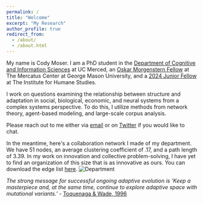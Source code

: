 ```yaml
---
permalink: /
title: "Welcome"
excerpt: "My Research"
author_profile: true
redirect_from: 
  - /about/
  - /about.html
---
```

My name is Cody Moser. I am a PhD student in the [Department of Cognitive and Information Sciences](https://cogsci.ucmerced.edu/) at UC Merced, an [Oskar Morgenstern Fellow](https://asp.mercatus.org/students#4) at The Mercatus Center at George Mason University, and a [2024 Junior Fellow](https://www.theihs.org/) at The Institute for Humane Studies.

I work on questions examining the relationship between structure and adaptation in social, biological, economic, and neural systems from a complex systems perspective. To do this, I utilize methods from network theory, agent-based modeling, and large-scale corpus analysis.

Please reach out to me either via [email](mailto:cmoser2@ucmerced.edu) or on [Twitter](https://twitter.com/LTF_01) if you would like to chat.

In the meantime, here's a collaboration network I made of my department. We have 51 nodes, an average clustering coefficient of .17, and a path length of 3.39. In my work on innovation and collective problem-solving, I have yet to find an organization of this size that is as innovative as ours. You can download the edge list [here](https://culturologies.co/files/Department22.csv).
![Department](http://culturologies.co/images/Dept22.png)

<em>The strong message for successful ongoing adaptive evolution is ‘Keep a masterpiece and, at the same time, continue to explore adaptive space with mutational variants.’</em> - [Toquenaga & Wade, 1996](https://culturologies.co/files/toquenaga1996.pdf)
